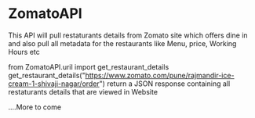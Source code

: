 # ZomatoAPI
This API will pull restaturants details from Zomato site which offers dine in and also pull all metadata for the restaurants like Menu, price, Working Hours etc 

from ZomatoAPI.uril import get_restaurant_details
get_restaurant_details("https://www.zomato.com/pune/rajmandir-ice-cream-1-shivaji-nagar/order")
return a JSON response containing all restaturants details that are viewed in Website


....More to come
